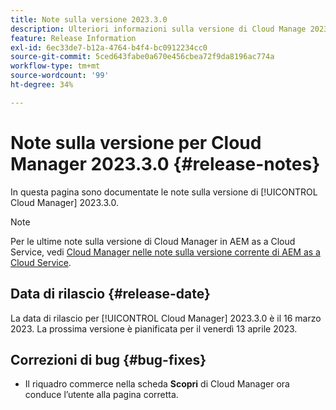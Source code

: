 ```yaml
---
title: Note sulla versione 2023.3.0
description: Ulteriori informazioni sulla versione di Cloud Manage 2023.3.0.
feature: Release Information
exl-id: 6ec33de7-b12a-4764-b4f4-bc0912234cc0
source-git-commit: 5ced643fabe0a670e456cbea72f9da8196ac774a
workflow-type: tm+mt
source-wordcount: '99'
ht-degree: 34%

---
```


# Note sulla versione per Cloud Manager 2023.3.0 {#release-notes}

In questa pagina sono documentate le note sulla versione di [!UICONTROL Cloud Manager] 2023.3.0.

>[!NOTE]
>
>Per le ultime note sulla versione di Cloud Manager in AEM as a Cloud Service, vedi [Cloud Manager nelle note sulla versione corrente di AEM as a Cloud Service](https://experienceleague.adobe.com/en/docs/experience-manager-cloud-service/content/release-notes/cloud-manager/current).

## Data di rilascio {#release-date}

La data di rilascio per [!UICONTROL Cloud Manager] 2023.3.0 è il 16 marzo 2023. La prossima versione è pianificata per il venerdì 13 aprile 2023.

## Correzioni di bug {#bug-fixes}

* Il riquadro commerce nella scheda **Scopri** di Cloud Manager ora conduce l’utente alla pagina corretta.

